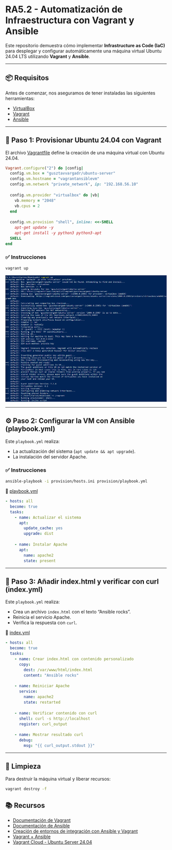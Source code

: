 # RA5.2 - Automatización de Infraestructura con Vagrant y Ansible

Este repositorio demuestra cómo implementar **Infrastructure as Code (IaC)** para desplegar y configurar automáticamente una máquina virtual Ubuntu 24.04 LTS utilizando **Vagrant** y **Ansible**.

---

## 📦 Requisitos

Antes de comenzar, nos aseguramos de tener instaladas las siguientes herramientas:

- [VirtualBox](https://www.virtualbox.org/)
- [Vagrant](https://www.vagrantup.com/)
- [Ansible](https://www.ansible.com/)

---

## 🔧 Paso 1: Provisionar Ubuntu 24.04 con Vagrant

El archivo [Vagrantfile](Vagrantfile) define la creación de una máquina virtual con Ubuntu 24.04.

```ruby
Vagrant.configure("2") do |config|
  config.vm.box = "gusztavvargadr/ubuntu-server"
  config.vm.hostname = "vagrantansiblevm"
  config.vm.network "private_network", ip: "192.168.56.10"

  config.vm.provider "virtualbox" do |vb|
    vb.memory = "2048"
    vb.cpus = 2
  end

  config.vm.provision "shell", inline: <<-SHELL
    apt-get update -y
    apt-get install -y python3 python3-apt
  SHELL
end
```

### ✅ Instrucciones

```bash
vagrant up
```

![vagrant up](assets/vagrantup.png) 

---

## ⚙️ Paso 2: Configurar la VM con Ansible (playbook.yml)

Este `playbook.yml` realiza:
 - La actualización del sistema (`apt update && apt upgrade`).
 - La instalación del servidor Apache.

### ✅ Instrucciones

```bash
ansible-playbook -i provision/hosts.ini provision/playbook.yml
```

📂 [playbook.yml](playbook.yml) 

```yaml
- hosts: all
  become: true
  tasks:
    - name: Actualizar el sistema
      apt:
        update_cache: yes
        upgrade: dist

    - name: Instalar Apache
      apt:
        name: apache2
        state: present
```

---

## 📝 Paso 3: Añadir index.html y verificar con curl (index.yml)

Este `playbook.yml` realiza:
 - Crea un archivo `index.html` con el texto “Ansible rocks”.
 - Reinicia el servicio Apache.
 - Verifica la respuesta con `curl`.

📂 [index.yml](index.yml) 

```yaml
- hosts: all
  become: true
  tasks:
    - name: Crear index.html con contenido personalizado
      copy:
        dest: /var/www/html/index.html
        content: "Ansible rocks"

    - name: Reiniciar Apache
      service:
        name: apache2
        state: restarted

    - name: Verificar contenido con curl
      shell: curl -s http://localhost
      register: curl_output

    - name: Mostrar resultado curl
      debug:
        msg: "{{ curl_output.stdout }}"
```

---

## 🧹 Limpieza

Para destruir la máquina virtual y liberar recursos: 

```bash
vagrant destroy -f
```

## 📚 Recursos
- [Documentación de Vagrant](https://developer.hashicorp.com/vagrant)
- [Documentación de Ansible](https://docs.ansible.com/)
- [Creación de entornos de integración con Ansible y Vagrant](https://adictosaltrabajo.com/2015/09/04/creacion-de-entornos-de-integracion-con-ansible-y-vagrant/)
- [Vagrant + Ansible](https://www.rootdesdezero.com/vagrantansible/)
- [Vagrant Cloud - Ubuntu Server 24.04](https://portal.cloud.hashicorp.com/vagrant/discover/gusztavvargadr/ubuntu-server)
